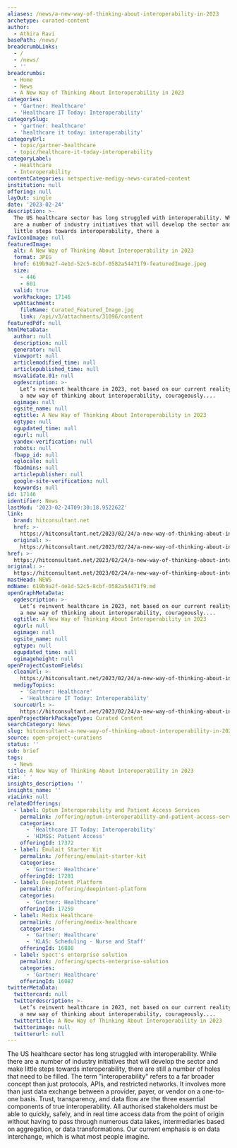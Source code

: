 ```yaml
---
aliases: /news/a-new-way-of-thinking-about-interoperability-in-2023
archetype: curated-content
author:
  - Athira Ravi
basePath: /news/
breadcrumbLinks:
  - /
  - /news/
  - ''
breadcrumbs:
  - Home
  - News
  - A New Way of Thinking About Interoperability in 2023
categories:
  - 'Gartner: Healthcare'
  - 'Healthcare IT Today: Interoperability'
categorySlug:
  - 'gartner: healthcare'
  - 'healthcare it today: interoperability'
categoryUrl:
  - topic/gartner-healthcare
  - topic/healthcare-it-today-interoperability
categoryLabel:
  - Healthcare
  - Interoperability
contentCategories: netspective-medigy-news-curated-content
institution: null
offering: null
layOut: single
date: '2023-02-24'
description: >-
  The US healthcare sector has long struggled with interoperability. While there
  are a number of industry initiatives that will develop the sector and make
  little steps towards interoperability, there a
favIconImage: null
featuredImage:
  alt: A New Way of Thinking About Interoperability in 2023
  format: JPEG
  href: 619b9a2f-4e1d-52c5-8cbf-0582a54471f9-featuredImage.jpeg
  size:
    - 446
    - 601
  valid: true
  workPackage: 17146
  wpAttachment:
    fileName: Curated_Featured_Image.jpg
    link: /api/v3/attachments/31096/content
featuredPdf: null
htmlMetaData:
  author: null
  description: null
  generator: null
  viewport: null
  articlemodified_time: null
  articlepublished_time: null
  msvalidate.01: null
  ogdescription: >-
    Let’s reinvent healthcare in 2023, not based on our current reality, but on
    a new way of thinking about interoperability, courageously....
  ogimage: null
  ogsite_name: null
  ogtitle: A New Way of Thinking About Interoperability in 2023
  ogtype: null
  ogupdated_time: null
  ogurl: null
  yandex-verification: null
  robots: null
  fbapp_id: null
  oglocale: null
  fbadmins: null
  articlepublisher: null
  google-site-verification: null
  keywords: null
id: 17146
identifier: News
lastMod: '2023-02-24T09:30:18.952262Z'
link:
  brand: hitconsultant.net
  href: >-
    https://hitconsultant.net/2023/02/24/a-new-way-of-thinking-about-interoperability-in-2023/
  original: >-
    https://hitconsultant.net/2023/02/24/a-new-way-of-thinking-about-interoperability-in-2023/
href: >-
  https://hitconsultant.net/2023/02/24/a-new-way-of-thinking-about-interoperability-in-2023/
original: >-
  https://hitconsultant.net/2023/02/24/a-new-way-of-thinking-about-interoperability-in-2023/
mastHead: NEWS
mdName: 619b9a2f-4e1d-52c5-8cbf-0582a54471f9.md
openGraphMetaData:
  ogdescription: >-
    Let’s reinvent healthcare in 2023, not based on our current reality, but on
    a new way of thinking about interoperability, courageously....
  ogtitle: A New Way of Thinking About Interoperability in 2023
  ogurl: null
  ogimage: null
  ogsite_name: null
  ogtype: null
  ogupdated_time: null
  ogimageheight: null
openProjectCustomFields:
  cleanUrl: >-
    https://hitconsultant.net/2023/02/24/a-new-way-of-thinking-about-interoperability-in-2023/
  medigyTopics:
    - 'Gartner: Healthcare'
    - 'Healthcare IT Today: Interoperability'
  sourceUrl: >-
    https://hitconsultant.net/2023/02/24/a-new-way-of-thinking-about-interoperability-in-2023/
openProjectWorkPackageType: Curated Content
searchCategory: News
slug: hitconsultant-a-new-way-of-thinking-about-interoperability-in-2023
source: open-project-curations
status: ''
sub: brief
tags:
  - News
title: A New Way of Thinking About Interoperability in 2023
via: ' '
insights_description: ''
insights_name: ''
viaLink: null
relatedOfferings:
  - label: Optum Interoperability and Patient Access Services
    permalink: /offering/optum-interoperability-and-patient-access-services
    categories:
      - 'Healthcare IT Today: Interoperability'
      - 'HIMSS: Patient Access'
    offeringId: 17372
  - label: Emulait Starter Kit
    permalink: /offering/emulait-starter-kit
    categories:
      - 'Gartner: Healthcare'
    offeringId: 17281
  - label: DeepIntent Platform
    permalink: /offering/deepintent-platform
    categories:
      - 'Gartner: Healthcare'
    offeringId: 17259
  - label: Medix Healthcare
    permalink: /offering/medix-healthcare
    categories:
      - 'Gartner: Healthcare'
      - 'KLAS: Scheduling - Nurse and Staff'
    offeringId: 16888
  - label: Spect's enterprise solution
    permalink: /offering/spects-enterprise-solution
    categories:
      - 'Gartner: Healthcare'
    offeringId: 16087
twitterMetaData:
  twittercard: null
  twitterdescription: >-
    Let’s reinvent healthcare in 2023, not based on our current reality, but on
    a new way of thinking about interoperability, courageously....
  twittertitle: A New Way of Thinking About Interoperability in 2023
  twitterimage: null
  twitterurl: null
---
```

<p>The US healthcare sector has long struggled with interoperability. While there are a number of industry initiatives that will develop the sector and make little steps towards interoperability, there are still a number of holes that need to be filled. The term "interoperability" refers to a far broader concept than just protocols, APIs, and restricted networks. It involves more than just data exchange between a provider, payer, or vendor on a one-to-one basis. Trust, transparency, and data flow are the three essential components of true interoperability. All authorised stakeholders must be able to quickly, safely, and in real time access data from the point of origin without having to pass through numerous data lakes, intermediaries based on aggregation, or data transformations. Our current emphasis is on data interchange, which is what most people imagine.</p>